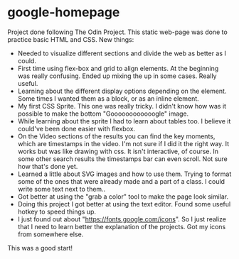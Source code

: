 # google-homepage
Project done following The Odin Project.
This static web-page was done to practice basic HTML and CSS.
New things: 
- Needed to visualize different sections and divide the web as better as I could.
- First time using flex-box and grid to align elements. At the beginning was really confusing. Ended up mixing the up in some cases. Really useful.
- Learning about the different display options depending on the element. Some times I wanted them as a block, or as an inline element. 
- My first CSS Sprite. This one was really tricky. I didn't know how was it
  possible to make the bottom "Goooooooooooogle" image.
- While learning about the sprite  I had to learn about tables too. I believe it could've been done easier with flexbox.
- On the Video sections of the results you can find the key moments, which are
  timestamps in the video. I'm not sure if I did it the right way. It works but
  was like drawing with css. It isn't interactive, of course. In some other
  search results the timestamps bar can even scroll. Not sure how that's done yet.
- Learned a little about SVG images and how to use them. Trying to format some of the ones that were already made and a part of a class. I could write some text next to them..
- Got better at using the "grab a color" tool to make the page look similar.
- Doing this project I got better at using the text editor. Found some useful hotkey to speed things up.
- I just found out about "https://fonts.google.com/icons". So I just realize that I need to learn better the explanation of the projects. Got my icons from somewhere else.

This was a good start!
